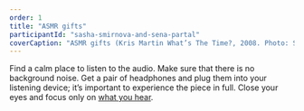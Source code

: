 ```yaml
---
order: 1
title: "ASMR gifts"
participantId: "sasha-smirnova-and-sena-partal"
coverCaption: "ASMR gifts (Kris Martin What’s The Time?, 2008. Photo: Stephen White)."
---
```


Find a calm place to listen to the audio. Make sure that there is no background noise. Get a pair of headphones and plug them into your listening device; it’s important to experience the piece in full. Close your eyes and focus only on [what you hear](https://soundcloud.com/user-357926338/asmrgifts/s-tPLVPLNLkdA).
